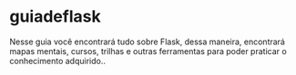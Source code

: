 # guiadeflask
Nesse guia você encontrará tudo sobre Flask, dessa maneira, encontrará mapas mentais, cursos, trilhas e outras ferramentas para poder praticar o conhecimento adquirido..
